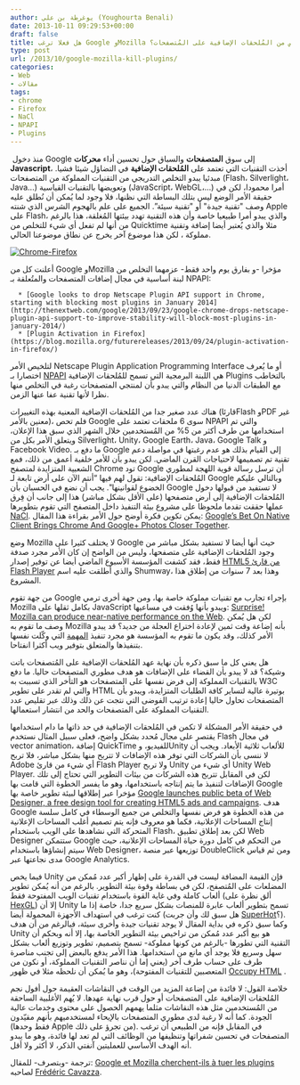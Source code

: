 ```yaml
---
author: يوغرطة بن علي (Youghourta Benali)
date: 2013-10-11 09:29:53+00:00
draft: false
title: هل فعلا ترغب Google وMozilla في التخلص من المُلحقات الإضافية على المُتصفحات؟
type: post
url: /2013/10/google-mozilla-kill-plugins/
categories:
- Web
- مقالات
tags:
- chrome
- Firefox
- NaCl
- NPAPI
- Plugins
---
```


 منذ دخول Google إلى سوق **المتصفحات** والسباق حول تحسين أداء **محركات Javascript**، أخذت التقنيات التي تعتمد على **المُلحقات الإضافية** في التضاؤل شيئا فشيا. مبدئيا يبدو التخلص التدريجي من التقنيات المملوكة من المتصفحات (Flash، Silverlight، Java...) وتعويضها بالتقنيات القياسية (JavaScript، WebGL،...) أمرا محمودا، لكن في حقيقة الأمر الوضع ليس بتلك البساطة التي نظنها، فلا وجود لما يُمكن أن نُطلق عليه وصف "تقنية جيدة" أو "تقنية سيئة”. الجميع على علم بالهجوم الشرس الذي شنته Apple على Flash، والذي يبدو أمرا طبيعيا خاصة وأن هذه التقنية تهدد بيئتها المُغلقة، هذا بالرغم من أنها لم تفعل أي شيء للتخلص من Quicktime مثلا والذي يُعتبر أيضا إضافة وتقنية مملوكة ، لكن هذا موضوع آخر يخرج عن نطاق موضوعنا الحالي.




[![Chrome-Firefox](https://www.it-scoop.com/wp-content/uploads/2013/10/Chrome-Firefox.jpg)
](https://www.it-scoop.com/wp-content/uploads/2013/10/Chrome-Firefox.jpg)




أعلنت كل من Google وMozilla مؤخرا -و بفارق يوم واحد فقط- عزمهما التخلص من لبنة أساسية في مجال إضافات المتصفحات والمتُعلقة بـ NPAPI:






 	  * [Google looks to drop Netscape Plugin API support in Chrome, starting with blocking most plugins in January 2014](http://thenextweb.com/google/2013/09/23/google-chrome-drops-netscape-plugin-api-support-to-improve-stability-will-block-most-plugins-in-january-2014/)
 	  * [Plugin Activation in Firefox](https://blog.mozilla.org/futurereleases/2013/09/24/plugin-activation-in-firefox/)



لتلخيص الأمر Netscape Plugin Application Programming Interface أو ما يُعرف اختصارا بـ [NPAPI](http://en.wikipedia.org/wiki/NPAPI) هي اللبنة البرمجية التي تسمح للمُلحقات الإضافية Plugins بالتخاطب مع الطبقات الدنيا من النظام والتي يبدو بأن لمنتجي المتصفحات رغبة في التخلص منها نظرا لأنها تقنية عفا عنها الزمن.




هناك عدد صغير جدا من المُلحقات الإضافية المعنية بهذه التغييرات (قارئاFlash وPDF غير معنين بالأمر)، فلم تحص Google سوى 6 ملحقات تعتمد على NPAPI والتي تم استخدامها من طرف أكثر من 5% من المُستخدمين خلال الشهر الذي سبق هذا الإعلان، ويتعلق الأمر بكل من Silverlight، Unity، Google Earth، Java، Google Talk و Facebook Video. ما دفع بـ Google إلى القيام بذلك هو عدم رغبتها في مواصلة دعم تقنية تم تصميمها لاحتياجات القرن الماضي. لكن يبدو بأن للأمر خلفية أعمق من ذلك، فمع الشعبية المتزايدة لمتصفح Chrome تود Google أن ترسل رسالة قوية اللهجة لمطوري المُلحقات الإضافية: تقول لهم فيها “أنتم الآن على أرض تابعة لـ Google وبالتالي عليكم الخضوع لقوانينها". يجب أن نضع في الحسبان بأن Google لا تستفيد من قبولها دخول المُلحقات الإضافية إلى أرض متصفحها (على الأقل بشكل مباشر) هذا إلى جانب أن فِرق عملها حققت تقدما ملحوظا على مشروع بيئة التنفيذ داخل المتصفح التي تقوم بتطويرها [NaCl](https://developers.google.com/native-client/). يمكن تكوين فكرة أوضح حول الأمر بقراءة هذا المقال: [Google’s Bet On Native Client Brings Chrome And Google+ Photos Closer Together](http://techcrunch.com/2013/09/15/googles-bet-on-native-client-brings-chrome-and-google-photos-closer-together/).




وضع Mozilla لا يختلف كثيرا على Google حيث أنها أيضا لا تستفيد بشكل مباشر من وجود المُلحقات الإضافية على متصفحها، وليس من الواضح إن كان الأمر مجرد صدفة فقط، فقد كشفت المؤسسة الأسبوع الماضي أيضا عن توفير إصدار [HTML5 ](http://techcrunch.com/2013/10/03/shumway-mozillas-html5-based-flash-player-replacement-lands-in-firefox-nightly/)[من قارئ ](http://techcrunch.com/2013/10/03/shumway-mozillas-html5-based-flash-player-replacement-lands-in-firefox-nightly/)[Flash Player](http://techcrunch.com/2013/10/03/shumway-mozillas-html5-based-flash-player-replacement-lands-in-firefox-nightly/) والذي أطلقت عليه اسم Shumway، وهذا بعد 7 سنوات من إطلاق هذا المشروع.




من جهة تقوم Google بإجراء تجارب مع تقنيات مملوكة خاصة بها، ومن جهة أخرى ترمي Mozilla بكامل ثقلها على JavaScript ويبدو بأنها وُفقت في مساعيها: [Surprise! Mozilla can produce near-native performance on the Web](http://arstechnica.com/information-technology/2013/05/native-level-performance-on-the-web-a-brief-examination-of-asm-js/). لكن هل يُمكن وصف ما تقوم به Mozilla بأنه إضاعة وقت ثمين لإعادة اختراع العجلة من جديد؟ قد يبدو الأمر كذلك، وقد يكون ما تقوم به المؤسسة هو مجرد تنفيذ [المهمة](http://www.mozilla.org/fr/mission/) التي وكّلت نفسها بتنفيذها والمتعلق بتوفير ويب أكثرا انفتاحا.




هل يعني كل ما سبق ذكره بأن نهاية عهد المُلحقات الإضافية على المُتصفحات باتت وشيكة؟ قد لا يبدو بأن القضاء على الإضافات هو هدف مطوري المتصفحات حاليا. ما دفع بالتقنيات المملوكة إلى فرض نفسها على المتصفحات هو التأخر الذي تسببت به W3C والتي لم تقدر على تطوير HTML بوتيرة عالية لتساير كافة الطلبات المتزايدة، ويبدو بأن المتصفحات تحاول حاليا إعادة ترتيب الفوضى التي نتجت عن ذلك وذلك عبر تقليص عدد التقنيات المملوكة على المتصفحات والحد من انتشار استعمالها.




في حقيقة الأمر المشكلة لا تكمن في المُلحقات الإضافية في حد ذاتها ما دام استخدامها يقتصر على مجال مُحدد بشكل واضح، فعلى سبيل المثال نستخدم Flash في مجال vector animation، إضافة QuickTime للفيديو، وUnity للألعاب ثلاثية الأبعاد. ويجب أن لا ننسى بأن الشركات التي توفر هذه الإضافات لا تتربح منها بشكل مباشر، فلا تربح Adobe أي شيء من قارئ Flash Player ولا تربح Unity أي شيء من Unity Web Player. لكن في المقابل تتربح هذه الشركات من بيئات التطوير التي تحتاج إلى تلك الإضافات لتنفيذ ما يتم إنتاجه باستخدامها، وهو ما يفسر الخطوة التي قامت بها Google مؤخرا عبر إطلاقها لبيئة تطوير خاصة بها [Google launches public beta of Web Designer, a free design tool for creating HTML5 ads and campaigns](http://thenextweb.com/google/2013/09/30/google-launches-public-beta-of-web-designer-a-design-tool-for-creating-html5-ads-and-campaigns/). هدف Google من هذه الخطوة هو فرض نفسها والتخلص من جميع الوسطاء في كامل سلسة إنتاج المساحات الإعلانية، فكما هو معروف فإنه يتم تصميم أغلب المساحات الإعلانية المتحركة التي نشاهدها على الويب باستخدام Flash، لكن بعد إطلاق تطبيق Web Designer ستتمكن Google من التحكم في كامل دورة حياة المساحات الإعلانية، حيث سيتم إنشاؤها باستخدام Web Designer، توزيعها عبر منصة DoubleClick ومن ثم قياس مدى نجاعتها عبر Google Analytics.




فيما يخص Unity فإن القيمة المضافة ليست في القدرة على إظهار أكبر عدد مُمكن من المضلعات على المُتصفح، لكن في بساطة وقوة بيئة التطوير. بالرغم من أنه يُمكن تطوير ألعاب كاملة وفي غاية القوة باستخدام تقنيات الويب المفتوحة فقط (ألق نظرة على [HexGL](http://hexgl.bkcore.com/)) إلا أن Unity تسمح بتطوير ألعاب عابرة للمنصات بشكل سريع جدا، خاصة إذا ما كنت ترغب في استهداف الأجهزة المحمولة أيضا (هل سبق لك وأن جربت [SuperHot](http://superhotgame.com/)؟). وكما سبق ذكره في بداية المقال لا يوجد تقنيات جيدة وأخرى سيئة، فبالرغم من أن هدف Unity هو بيع أكبر عدد مُمكن من تراخيص بيئة التطوير الخاصة بها، إلا أنه وبحكم أن التقنية التي تطورها -بالرغم من كونها مملوكة- تسمح بتصميم، تطوير وتوزيع ألعاب بشكل سهل وسريع فلا يوجد أي مانع من استخدامها. هذا الأمر يدفع بالبعض إلى تجنب مناصرة طرف على حساب طرف آخر (يعني إما أن نناصر التقنيات المملوكة، أو نكون من المتعصبين للتقنيات المفتوحة)، وهو ما يُمكن أن نلحظه مثلا في ظهور [Occupy HTML](http://occupyhtml.org/) .




خلاصة القول: لا فائدة من إضاعة المزيد من الوقت في النقاشات العقيمة حول أفول نجم المُلحقات الإضافية على المتصفحات أو حول قرب نهاية عهدها. لا يُهم الأغلبية الساحقة من المُستخدمين مثل هذه النقاشات مثلما يهمهم الحصول على محتوى وخدمات عالية الجودة. كما أنه لا رغبة لدى مطوري المتصفحات بالإيحاء لمستخدميهم بأنهم مقيّدون (فقط وحدها Apple من تجرؤ على ذلك). في المقابل فإنه من الطبيعي أن ترغب المتصفحات في تحسين شفراتها وتنظيفها من الوظائف التي لم تعد لها فائدة، وهو ما يبدو أنه الهدف الأساسي للعمليتين آنفتي الذكر، لا أكثر ولا أقل.




ترجمة -وبتصرف- للمقال: [Google et Mozilla cherchent-ils à tuer les plugins](http://www.interfacesriches.fr/2013/10/07/google-et-mozilla-cherchent-ils-a-tuer-les-plugins) لصاحبه [Frédéric Cavazza](https://twitter.com/FredCavazza).
